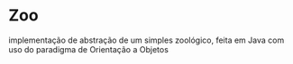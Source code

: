 # Zoo
implementação de abstração de um simples zoológico, feita em Java com uso do paradigma de Orientação a Objetos
